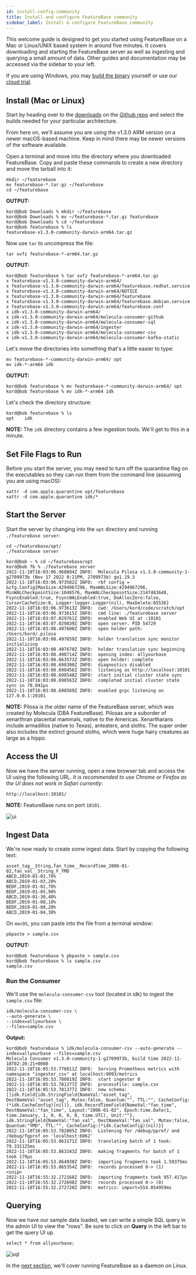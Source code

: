 ```yaml
---
id: install-config-community
title: Install and configure FeatureBase community
sidebar_label: Install & configure FeatureBase community
---
```


This welcome guide is designed to get you started using FeatureBase on a Mac or Linux/UNIX based system in around five minutes. It covers downloading and starting the FeatureBase server as well as ingesting and querying a small amount of data. Other guides and documentation may be accessed via the sidebar to your left.

If you are using Windows, you may [build the binary](https://github.com/featurebasedb/featureBase/#build-featurebase-server-from-source) yourself or use our [cloud trial](https://cloud.featurebase.com/signup).

## Install (Mac or Linux)
Start by heading over to the [downloads](https://github.com/FeatureBaseDB/FeatureBase/releases) on the [Github repo](https://github.com/FeatureBaseDB/featurebase) and select the builds needed for your particular architecture.

From here on, we'll assume you are using the v1.3.0 ARM version on a newer macOS-based machine. Keep in mind there may be newer versions of the software available.

Open a terminal and move into the directory where you downloaded FeatureBase. Copy and paste these commands to create a new directory and move the tarball into it:

```
mkdir ~/featurebase
mv featurebase-*.tar.gz ~/featurebase
cd ~/featurebase
```

**OUTPUT:**
```
kord@bob Downloads % mkdir ~/featurebase
kord@bob Downloads % mv ~/featurebase-*.tar.gz featurebase
kord@bob Downloads % cd ~/featurebase
kord@bob featurebase % ls
featurebase-v1.3.0-community-darwin-arm64.tar.gz
```

Now use `tar` to uncompress the file:

```
tar xvfz featurebase-*-arm64.tar.gz
```

**OUTPUT:**
```
kord@bob featurebase % tar xvfz featurebase-*-arm64.tar.gz
x featurebase-v1.3.0-community-darwin-arm64/
x featurebase-v1.3.0-community-darwin-arm64/featurebase.redhat.service
x featurebase-v1.3.0-community-darwin-arm64/NOTICE
x featurebase-v1.3.0-community-darwin-arm64/featurebase
x featurebase-v1.3.0-community-darwin-arm64/featurebase.debian.service
x featurebase-v1.3.0-community-darwin-arm64/featurebase.conf
x idk-v1.3.0-community-darwin-arm64/
x idk-v1.3.0-community-darwin-arm64/molecula-consumer-github
x idk-v1.3.0-community-darwin-arm64/molecula-consumer-sql
x idk-v1.3.0-community-darwin-arm64/ingester
x idk-v1.3.0-community-darwin-arm64/molecula-consumer-csv
x idk-v1.3.0-community-darwin-arm64/molecula-consumer-kafka-static
```

Let's move the directories into something that's a little easier to type:

```
mv featurebase-*-community-darwin-arm64/ opt
mv idk-*-arm64 idk
```

**OUTPUT:**
```
kord@bob featurebase % mv featurebase-*-community-darwin-arm64/ opt
kord@bob featurebase % mv idk-*-arm64 idk
```

Let's check the directory structure:

```
kord@bob featurebase % ls
opt    idk
```

**NOTE:**
The `idk` directory contains a few ingestion tools. We'll get to this in a minute.

## Set File Flags to Run
Before you start the server, you may need to turn off the quarantine flag on the executables so they can run them from the command line (assuming you are using macOS):

```
xattr -d com.apple.quarantine opt/featurebase
xattr -d com.apple.quarantine idk/*
```

## Start the Server
Start the server by changing into the `opt` directory and running `./featurebase server`:

```
cd ~/featurebase/opt/
./featurebase server
```


```
kord@bob ~ % cd ~/featurebase/opt
kord@bob fb % ./featurebase server
2022-11-18T16:03:06.968894Z INFO:  Molecula Pilosa v1.3.0-community-1-g2709973b (Nov 17 2022 8:21PM, 2709973b) go1.19.3
2022-11-18T16:03:06.973582Z INFO:  rbf config = &cfg.Config{MaxSize:4294967296, MaxWALSize:4294967296, MinWALCheckpointSize:1048576, MaxWALCheckpointSize:2147483648, FsyncEnabled:true, FsyncWALEnabled:true, DoAllocZero:false, CursorCacheSize:0, Logger:logger.Logger(nil), MaxDelete:65536}
2022-11-18T16:03:06.973613Z INFO:  cwd: /Users/kord/code/scratch/opt
2022-11-18T16:03:06.973615Z INFO:  cmd line: ./featurebase server
2022-11-18T16:03:07.029761Z INFO:  enabled Web UI at :10101
2022-11-18T16:03:07.029839Z INFO:  open server. PID 54729
2022-11-18T16:03:08.497600Z INFO:  open holder path: /Users/kord/.pilosa
2022-11-18T16:03:08.497659Z INFO:  holder translation sync monitor initializing
2022-11-18T16:03:08.497670Z INFO:  holder translation sync beginning
2022-11-18T16:03:08.498714Z INFO:  opening index: allyourbase
2022-11-18T16:03:08.663573Z INFO:  open holder: complete
2022-11-18T16:03:08.698390Z INFO:  diagnostics disabled
2022-11-18T16:03:08.698456Z INFO:  listening as http://localhost:10101
2022-11-18T16:03:08.698548Z INFO:  start initial cluster state sync
2022-11-18T16:03:08.698563Z INFO:  completed initial cluster state sync in 78.041µs
2022-11-18T16:03:08.698569Z INFO:  enabled grpc listening on 127.0.0.1:20101
```

**NOTE:**
Pilosa is the older name of the FeatureBase server, which was created by Molecula (DBA FeatureBase). Pilosas are a suborder of xenarthran placental mammals, native to the Americas. Xenartharans include armadillos (native to Texas), anteaters, and sloths. The super order also includes the extinct ground sloths, which were huge hairy creatures as large as a hippo.

## Access the UI
Now we have the server running, open a new browser tab and access the UI using the following URL. *It is recommended to use Chrome or Firefox as the UI does not work in Safari currently*:

```
http://localhost:10101/
```

**NOTE:**
FeatureBase runs on port `10101`.

![ui](/img/welcome/localhost.png)

## Ingest Data
We're now ready to create some ingest data. Start by copying the following text: 

```
asset_tag__String,fan_time__RecordTime_2006-01-02,fan_val__String_F_YMD
ABCD,2019-01-02,70%
ABCD,2019-01-03,20%
BEDF,2019-01-02,70%
BEDF,2019-01-05,90%
ABCD,2019-01-30,40%
BEDF,2019-01-08,10%
BEDF,2019-01-08,20%
ABCD,2019-01-04,30%
```

On `macOS`, you can paste into the file from a terminal window:

```
pbpaste > sample.csv
```

**OUTPUT:**
```
kord@bob featurebase % pbpaste > sample.csv
kord@bob featurebase % ls sample.csv
sample.csv
```

### Run the Consumer
We'll use the `molecula-consumer-csv` tool (located in idk) to ingest the `sample.csv` file:

```
idk/molecula-consumer-csv \
--auto-generate \
--index=allyourbase \
--files=sample.csv
```

**Output:**

```
kord@bob featurebase % idk/molecula-consumer-csv --auto-generate --index=allyourbase --files=sample.csv
Molecula Consumer v1.3.0-community-1-g2709973b, build time 2022-11-18T02:20:21+0000
2022-11-18T16:05:53.776811Z INFO:  Serving Prometheus metrics with namespace "ingester_csv" at localhost:9093/metrics
2022-11-18T16:05:53.780819Z INFO:  start ingester 0
2022-11-18T16:05:53.781277Z INFO:  processFile: sample.csv
2022-11-18T16:05:53.781377Z INFO:  new schema: []idk.Field{idk.StringField{NameVal:"asset_tag", DestNameVal:"asset_tag", Mutex:false, Quantum:"", TTL:"", CacheConfig:(*idk.CacheConfig)(nil)}, idk.RecordTimeField{NameVal:"fan_time", DestNameVal:"fan_time", Layout:"2006-01-02", Epoch:time.Date(1, time.January, 1, 0, 0, 0, 0, time.UTC), Unit:""}, idk.StringField{NameVal:"fan_val", DestNameVal:"fan_val", Mutex:false, Quantum:"YMD", TTL:"", CacheConfig:(*idk.CacheConfig)(nil)}}
2022-11-18T16:05:53.782805Z INFO:  Listening for /debug/pprof/ and /debug/fgprof on 'localhost:6062'
2022-11-18T16:05:53.863171Z INFO:  translating batch of 1 took: 79.331125ms
2022-11-18T16:05:53.863343Z INFO:  making fragments for batch of 1 took 179µs
2022-11-18T16:05:53.864938Z INFO:  importing fragments took 1.59375ms
2022-11-18T16:05:53.865354Z INFO:  records processed 0-> (1)
<snip>
2022-11-18T16:55:32.272168Z INFO:  importing fragments took 957.417µs
2022-11-18T16:55:32.272698Z INFO:  records processed 0-> (8)
2022-11-18T16:55:32.272720Z INFO:  metrics: import=554.054959ms
```

## Querying
Now we have our sample data loaded, we can write a simple SQL query in the admin UI to view the "rows". Be sure to click on **Query** in the left bar to get the query UI up.

```
select * from allyourbase;
```

![sql](/img/welcome/sql.png)

In the [next section](/community/community-setup/installing-featurebase), we'll cover running FeatureBase as a daemon on Linux.
